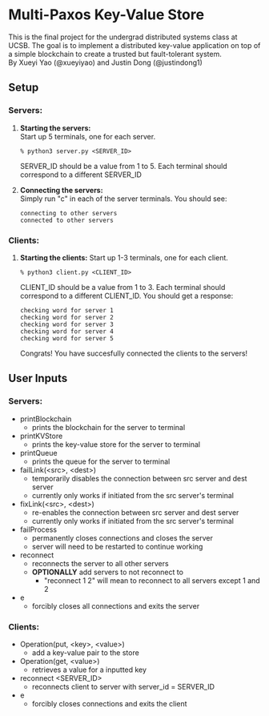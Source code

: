 # Multi-Paxos Key-Value Store 

This is the final project for the undergrad distributed systems class at UCSB. The goal is to implement a distributed key-value application on top of a simple blockchain to create a trusted but fault-tolerant system.  
By Xueyi Yao (@xueyiyao) and Justin Dong (@justindong1)

## Setup 

### **Servers:**  

1. **Starting the servers:**  
    Start up 5 terminals, one for each server.

    ```
    % python3 server.py <SERVER_ID>
    ```

    SERVER_ID should be a value from 1 to 5. Each terminal should correspond to a different SERVER_ID

2. **Connecting the servers:**  
    Simply run "c" in each of the server terminals. You should see:
    ```
    connecting to other servers
    connected to other servers
    ```

### **Clients:**

1. **Starting the clients:**
    Start up 1-3 terminals, one for each client.

    ```
    % python3 client.py <CLIENT_ID>
    ```

    CLIENT_ID should be a value from 1 to 3. Each terminal should correspond to a different CLIENT_ID. You should get a response:
    ```
    checking word for server 1
    checking word for server 2
    checking word for server 3
    checking word for server 4
    checking word for server 5
    ```

    Congrats! You have succesfully connected the clients to the servers!

## User Inputs
### **Servers:** 
* printBlockchain
    * prints the blockchain for the server to terminal
* printKVStore
    * prints the key-value store for the server to terminal
* printQueue
    * prints the queue for the server to terminal
* failLink(&lt;src&gt;, &lt;dest&gt;)
    * temporarily disables the connection between src server and dest server
    * currently only works if initiated from the src server's terminal
* fixLink(&lt;src&gt;, &lt;dest&gt;)
    * re-enables the connection between src server and dest server
    * currently only works if initiated from the src server's terminal
* failProcess
    * permanently closes connections and closes the server
    * server will need to be restarted to continue working
* reconnect
    * reconnects the server to all other servers
    * **OPTIONALLY** add servers to not reconnect to
        * "reconnect 1 2" will mean to reconnect to all servers except 1 and 2
* e
    * forcibly closes all connections and exits the server

### **Clients:** 
* Operation(put, &lt;key&gt;, &lt;value&gt;)
    * add a key-value pair to the store
* Operation(get, &lt;value&gt;)
    * retrieves a value for a inputted key
* reconnect &lt;SERVER_ID&gt;
    * reconnects client to server with server_id = SERVER_ID
* e
    * forcibly closes connections and exits the client
    
    



